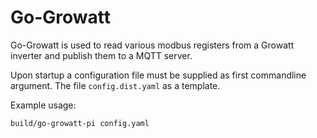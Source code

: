 # Go-Growatt
Go-Growatt is used to read various modbus registers from a Growatt inverter and publish them to a MQTT server.

Upon startup a configuration file must be supplied as first commandline argument. The file `config.dist.yaml` as a template.

Example usage:
```bash
build/go-growatt-pi config.yaml
```